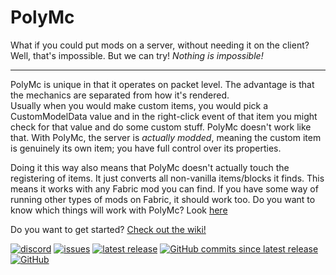 # PolyMc
What if you could put mods on a server, without needing it on the client?  
Well, that's impossible. But we can try! *Nothing is impossible!*

---
PolyMc is unique in that it operates on packet level. The advantage is that the mechanics are separated from how it's rendered.  
Usually when you would make custom items, you would pick a CustomModelData value and in the right-click event of that item you might check for that value and do some custom stuff. PolyMc doesn't work like that. With PolyMc, the server is *actually modded*, meaning the custom item is genuinely its own item; you have full control over its properties.  

Doing it this way also means that PolyMc doesn't actually touch the registering of items. It just converts all non-vanilla items/blocks it finds. This means it works with any Fabric mod you can find. If you have some way of running other types of mods on Fabric, it should work too. Do you want to know which things will work with PolyMc? Look [here](https://theepicblock.github.io/PolyMc/status.html)

Do you want to get started? [Check out the wiki!](https://theepicblock.github.io/PolyMc/)

<a href="https://discord.gg/hbp9Gv2">![discord](https://img.shields.io/badge/Fabric_server--side_development-PolyMc-7289DA?logo=discord&logoColor=white&style=flat-square)</a> 
<a href="https://github.com/TheEpicBlock/PolyMc/issues/">![issues](https://img.shields.io/github/issues-raw/TheEpicBlock/PolyMc?color=succes&logo=github&style=flat-square)</a> 
<a href="https://github.com/TheEpicBlock/PolyMc/releases/">![latest release](https://img.shields.io/github/v/release/TheEpicBlock/PolyMc?style=flat-square&label=latest%20release)</a> 
<a href="https://github.com/TheEpicBlock/PolyMc/commits/">![GitHub commits since latest release](https://img.shields.io/github/commits-since/TheEpicBlock/PolyMc/latest?style=flat-square)</a> 
<a href="https://github.com/TheEpicBlock/PolyMc/blob/master/LICENSE">![GitHub](https://img.shields.io/github/license/TheEpicBlock/PolyMc?style=flat-square)</a>
